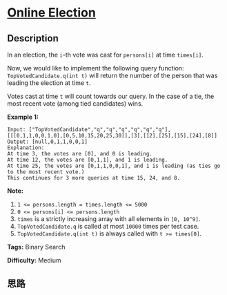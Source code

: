 # [Online Election][title]

## Description

In an election, the `i`-th vote was cast for `persons[i]` at time `times[i]`.

Now, we would like to implement the following query function:
`TopVotedCandidate.q(int t)` will return the number of the person that was
leading the election at time `t`.  

Votes cast at time `t` will count towards our query.  In the case of a tie,
the most recent vote (among tied candidates) wins.



**Example 1:**
            Input: ["TopVotedCandidate","q","q","q","q","q","q"], [[[0,1,1,0,0,1,0],[0,5,10,15,20,25,30]],[3],[12],[25],[15],[24],[8]]    Output: [null,0,1,1,0,0,1]    Explanation:    At time 3, the votes are [0], and 0 is leading.    At time 12, the votes are [0,1,1], and 1 is leading.    At time 25, the votes are [0,1,1,0,0,1], and 1 is leading (as ties go to the most recent vote.)    This continues for 3 more queries at time 15, 24, and 8.    



**Note:**

  1. `1 <= persons.length = times.length <= 5000`
  2. `0 <= persons[i] <= persons.length`
  3. `times` is a strictly increasing array with all elements in `[0, 10^9]`.
  4. `TopVotedCandidate.q` is called at most `10000` times per test case.
  5. `TopVotedCandidate.q(int t)` is always called with `t >= times[0]`.


**Tags:** Binary Search

**Difficulty:** Medium

## 思路

[title]: https://leetcode.com/problems/online-election
